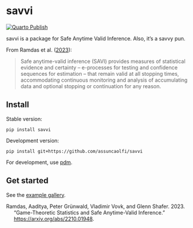 # savvi


<!-- badges: start -->

[![Quarto
Publish](https://github.com/assuncaolfi/savvi/actions/workflows/publish.yml/badge.svg)](https://github.com/assuncaolfi/savvi/actions/workflows/publish.yml)
<!-- badges: end -->

savvi is a package for Safe Anytime Valid Inference. Also, it’s a savvy
pun.

From Ramdas et al. ([2023](#ref-ramdas2023gametheoretic)):

> Safe anytime-valid inference (SAVI) provides measures of statistical
> evidence and certainty – e-processes for testing and confidence
> sequences for estimation – that remain valid at all stopping times,
> accommodating continuous monitoring and analysis of accumulating data
> and optional stopping or continuation for any reason.

## Install

Stable version:

``` shell
pip install savvi
```

Development version:

``` shell
pip install git+https://github.com/assuncaolfi/savvi
```

For development, use [pdm](https://github.com/pdm-project/pdm).

## Get started

See the [example
gallery](https://assuncaolfi.github.io/savvi/examples/).

<div id="refs" class="references csl-bib-body hanging-indent"
entry-spacing="0">

<div id="ref-ramdas2023gametheoretic" class="csl-entry">

Ramdas, Aaditya, Peter Grünwald, Vladimir Vovk, and Glenn Shafer. 2023.
“Game-Theoretic Statistics and Safe Anytime-Valid Inference.”
<https://arxiv.org/abs/2210.01948>.

</div>

</div>
